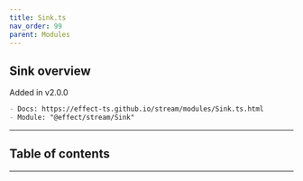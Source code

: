 ```yaml
---
title: Sink.ts
nav_order: 99
parent: Modules
---
```


## Sink overview

Added in v2.0.0

```md
- Docs: https://effect-ts.github.io/stream/modules/Sink.ts.html
- Module: "@effect/stream/Sink"
```

---

<h2 class="text-delta">Table of contents</h2>

---

